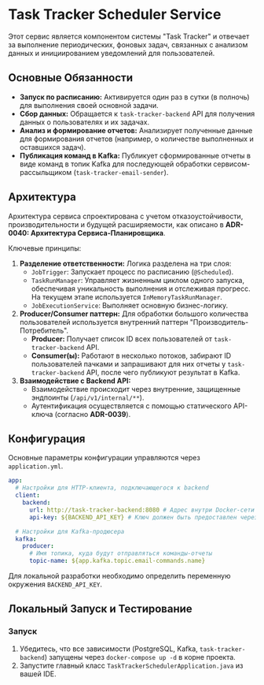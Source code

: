 # Task Tracker Scheduler Service

Этот сервис является компонентом системы "Task Tracker" и отвечает за выполнение периодических, фоновых задач, связанных с анализом данных и инициированием уведомлений для пользователей.

## Основные Обязанности

*   **Запуск по расписанию:** Активируется один раз в сутки (в полночь) для выполнения своей основной задачи.
*   **Сбор данных:** Обращается к `task-tracker-backend` API для получения данных о пользователях и их задачах.
*   **Анализ и формирование отчетов:** Анализирует полученные данные для формирования отчетов (например, о количестве выполненных и оставшихся задач).
*   **Публикация команд в Kafka:** Публикует сформированные отчеты в виде команд в топик Kafka для последующей обработки сервисом-рассыльщиком (`task-tracker-email-sender`).

## Архитектура

Архитектура сервиса спроектирована с учетом отказоустойчивости, производительности и будущей расширяемости, как описано в **ADR-0040: Архитектура Сервиса-Планировщика**.

Ключевые принципы:

1.  **Разделение ответственности:** Логика разделена на три слоя:
    *   `JobTrigger`: Запускает процесс по расписанию (`@Scheduled`).
    *   `TaskRunManager`: Управляет жизненным циклом одного запуска, обеспечивая уникальность выполнения и отслеживая прогресс. На текущем этапе используется `InMemoryTaskRunManager`.
    *   `JobExecutionService`: Выполняет основную бизнес-логику.
2.  **Producer/Consumer паттерн:** Для обработки большого количества пользователей используется внутренний паттерн "Производитель-Потребитель".
    *   **Producer:** Получает список ID всех пользователей от `task-tracker-backend` API.
    *   **Consumer(ы):** Работают в несколько потоков, забирают ID пользователей пачками и запрашивают для них отчеты у `task-tracker-backend` API, после чего публикуют результат в Kafka.
3.  **Взаимодействие с Backend API:**
    *   Взаимодействие происходит через внутренние, защищенные эндпоинты (`/api/v1/internal/**`).
    *   Аутентификация осуществляется с помощью статического API-ключа (согласно **ADR-0039**).

## Конфигурация

Основные параметры конфигурации управляются через `application.yml`.

```yaml
app:
  # Настройки для HTTP-клиента, подключающегося к backend
  client:
    backend:
      url: http://task-tracker-backend:8080 # Адрес внутри Docker-сети
      api-key: ${BACKEND_API_KEY} # Ключ должен быть предоставлен через переменную окружения

  # Настройки для Kafka-продюсера
  kafka:
    producer:
      # Имя топика, куда будут отправляться команды-отчеты
      topic-name: ${app.kafka.topic.email-commands.name} 
```

Для локальной разработки необходимо определить переменную окружения `BACKEND_API_KEY`.

## Локальный Запуск и Тестирование

### Запуск

1.  Убедитесь, что все зависимости (PostgreSQL, Kafka, `task-tracker-backend`) запущены через `docker-compose up -d` в корне проекта.
2.  Запустите главный класс `TaskTrackerSchedulerApplication.java` из вашей IDE.